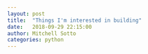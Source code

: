 ```yaml
---
layout: post
title:  "Things I'm interested in building"
date:   2018-09-29 22:15:00
author: Mitchell Sotto
categories: python
---
```

